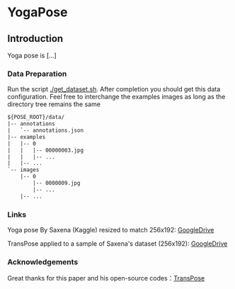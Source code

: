 # YogaPose

## Introduction
Yoga pose is [...]

### Data Preparation
Run the script [./get_dataset.sh](https://github.com/michele17284/YogaPose/blob/master/get_dataset.sh). After completion you should get this data configuration. Feel free to interchange the examples images as long as the directory tree remains the same

```txt
${POSE_ROOT}/data/
|-- annotations
|   `-- annotations.json
|-- examples
|	|-- 0
|	|   |-- 00000003.jpg
|	|   |-- ... 
|	|-- ...
`-- images
	|-- 0
	    |-- 0000009.jpg
	    |-- ... 
 	|-- ...

```

### Links

Yoga pose By Saxena (Kaggle) resized to match 256x192: [GoogleDrive](https://drive.google.com/file/d/1K-pgnHm6cWfV7q9Enhdgu1yDNGEKG3cH/view?usp=sharing)

TransPose applied to a sample of Saxena's dataset (256x192): [GoogleDrive](https://drive.google.com/file/d/1UcwwjRlyqU9dMQ-R47hZAITcEq2umato/view?usp=sharing)


### Acknowledgements

Great thanks for this paper and his open-source codes：[TransPose](https://github.com/yangsenius/TransPose)
